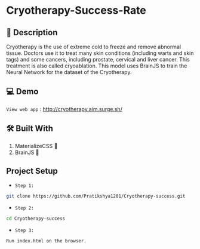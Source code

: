 # Cryotherapy-Success-Rate

## 💁 Description
Cryotherapy is the use of extreme cold to freeze and remove abnormal tissue. Doctors use it to treat many skin conditions (including warts and skin tags) and some cancers, including prostate, cervical and liver cancer. This treatment is also called cryoablation. This model uses BrainJS to train the Neural Network for the dataset of the Cryotherapy. 

## 💻 Demo
`View web app` : http://cryotherapy.aim.surge.sh/

## 🛠 Built With 

1. MaterializeCSS 🎨
2. BrainJS 🧠

## Project Setup

- `Step 1:`

```bash
git clone https://github.com/Pratikshya1201/Cryotherapy-success.git
```

- `Step 2:`

```bash
cd Cryotherapy-success
```

- `Step 3:`

```
Run index.html on the browser.
```

